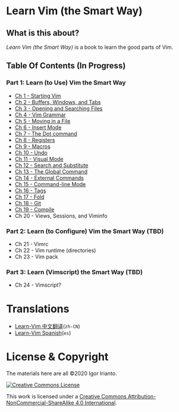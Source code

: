 # Learn Vim (the Smart Way)

## What is this about?
*Learn Vim (the Smart Way)* is a book to learn the good parts of Vim.

## Table Of Contents (In Progress)

### Part 1: Learn (to Use) Vim the Smart Way

- [Ch 1     - Starting Vim](./ch01_starting_vim.md)
- [Ch 2     - Buffers, Windows, and Tabs](./ch02_buffers_windows_tabs.md)
- [Ch 3     - Opening and Searching Files](./ch03_opening_and_searching_files.md)
- [Ch 4     - Vim Grammar](./ch04_vim_grammar.md)
- [Ch 5     - Moving in a File](./ch05_moving_in_file.md)
- [Ch 6     - Insert Mode](./ch06_insert_mode.md)
- [Ch 7     - The Dot command](./ch07_the_dot_command.md)
- [Ch 8     - Registers](./ch08_registers.md)
- [Ch 9     - Macros](./ch09_macros.md)
- [Ch 10    - Undo](./ch10_undo.md)
- [Ch 11    - Visual Mode](./ch11_visual_mode.md)
- [Ch 12    - Search and Substitute](./ch12_search_and_substitute.md)
- [Ch 13    - The Global Command](./ch13_the_global_command.md)
- [Ch 14    - External Commands](./ch14_external_commands.md)
- [Ch 15    - Command-line Mode](./ch15_command-line_mode.md)
- [Ch 16    - Tags](./ch16_tags.md)
- [Ch 17    - Fold](./ch17_fold.md)
- [Ch 18    - Git](./ch18_git.md)
- [Ch 19    - Compile](./ch19_compile.md)
- Ch 20    - Views, Sessions, and Viminfo

### Part 2: Learn (to Configure) Vim the Smart Way (TBD)

- Ch 21 - Vimrc
- Ch 22 - Vim runtime (directories)
- Ch 23 - Vim pack

### Part 3: Learn (Vimscript) the Smart Way (TBD)

- Ch 24 - Vimscript?

# Translations
- [Learn-Vim 中文翻译](https://github.com/wsdjeg/Learn-Vim_zh_cn)(`zh-CN`)
- [Learn-Vim Spanish](https://github.com/victorhck/learn-Vim-es)(`es`) 

# License & Copyright
The materials here are all ©2020 Igor Irianto.

<a rel="license" href="http://creativecommons.org/licenses/by-nc-sa/4.0/"><img alt="Creative Commons License" style="border-width:0" src="https://licensebuttons.net/l/by-nc-sa/4.0/88x31.png" /></a><br />

This work is licensed under a <a rel="license" href="http://creativecommons.org/licenses/by-nc-sa/4.0/">Creative Commons Attribution-NonCommercial-ShareAlike 4.0 International</a>.
